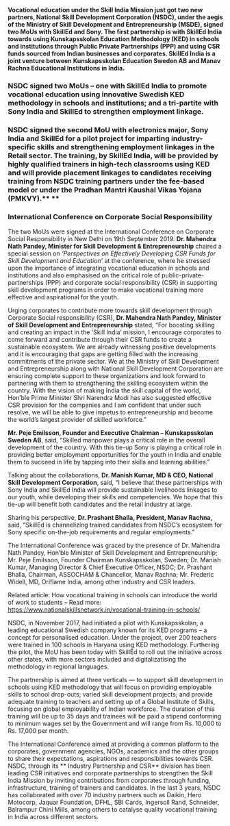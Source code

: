 **Vocational education under the Skill India Mission just got two new partners, National Skill Development Corporation (NSDC), under the aegis of the Ministry of Skill Development and Entrepreneurship (MSDE), signed two MoUs with SkillEd and Sony. The first partnership is with SkillEd India towards using Kunskapsskolan Education Methodology (KED) in schools and institutions through Public Private Partnerships (PPP) and using CSR funds sourced from Indian businesses and corporates. SkillEd India is a joint venture between Kunskapsskolan Education Sweden AB and Manav Rachna Educational Institutions in India.**

### NSDC signed two MoUs – one with SkillEd India to promote vocational education using innovative Swedish KED methodology in schools and institutions; and a tri-partite with Sony India and SkillEd to strengthen employment linkage.

### NSDC signed the second MoU with electronics major, Sony India and SkillEd for a pilot project for imparting industry-specific skills and strengthening employment linkages in the Retail sector. The training, by SkillEd India, will be provided by highly qualified trainers in high-tech classrooms using KED and will provide placement linkages to candidates receiving training from NSDC training partners under the fee-based model or under the Pradhan Mantri Kaushal Vikas Yojana (PMKVY).** **

### International Conference on Corporate Social Responsibility

The two MoUs were signed at the International Conference on Corporate Social Responsibility in New Delhi on 19th September 2019. **Dr. Mahendra Nath Pandey, Minister for Skill Development & Entrepreneurship** chaired a special session on *‘Perspectives on Effectively Developing CSR Funds for Skill Development and Education’* at the conference, where he stressed upon the importance of integrating vocational education in schools and institutions and also emphasised on the critical role of public-private-partnerships (PPP) and corporate social responsibility (CSR) in supporting skill development programs in order to make vocational training more effective and aspirational for the youth.

Urging corporates to contribute more towards skill development through Corporate Social responsibility (CSR), **Dr. Mahendra Nath Pandey, Minister of Skill Development and Entrepreneurship** stated, “For boosting skilling and creating an impact in the ‘Skill India’ mission, I encourage corporates to come forward and contribute through their CSR funds to create a sustainable ecosystem. We are already witnessing positive developments and it is encouraging that gaps are getting filled with the increasing commitments of the private sector. We at the Ministry of Skill Development and Entrepreneurship along with National Skill Development Corporation are ensuring complete support to these organizations and look forward to partnering with them to strengthening the skilling ecosystem within the country. With the vision of making India the skill capital of the world, Hon’ble Prime Minister Shri Narendra Modi has also suggested effective CSR provision for the companies and I am confident that under such resolve, we will be able to give impetus to entrepreneurship and become the world’s largest provider of skilled workforce.”

**Mr. Peje Emilsson, Founder and Executive Chairman – Kunskapsskolan Sweden AB**, said, “Skilled manpower plays a critical role in the overall development of the country. With this tie-up Sony is playing a critical role in providing better employment opportunities for the youth in India and enable them to succeed in life by tapping into their skills and learning abilities.”

Talking about the collaborations, **Dr. Manish Kumar, MD & CEO, National Skill Development Corporation**, said, “I believe that these partnerships with Sony India and SkillEd India will provide sustainable livelihoods linkages to our youth, while developing their skills and competencies. We hope that this tie-up will benefit both candidates and the retail industry at large.

Sharing his perspective, **Dr. Prashant Bhalla, President, Manav Rachna,** said, “SkillEd is channelizing trained candidates from NSDC’s ecosystem for Sony specific on-the-job requirements and regular employments.”

The International Conference was graced by the presence of Dr. Mahendra Nath Pandey, Hon’ble Minister of Skill Development and Entrepreneurship; Mr. Peje Emilsson, Founder Chairman Kunskapsskolan, Sweden; Dr. Manish Kumar, Managing Director & Chief Executive Officer, NSDC; Dr. Prashant Bhalla, Chairman, ASSOCHAM & Chancellor, Manav Rachna; Mr. Frederic Widell, MD, Oriflame India, among other industry and CSR leaders.


Related article: How vocational training in schools can introduce the world of work to students – Read more: https://www.nationalskillsnetwork.in/vocational-training-in-schools/

NSDC, in November 2017, had initiated a pilot with Kunskapsskolan, a leading educational Swedish company known for its KED programs – a concept for personalised education. Under the project, over 200 teachers were trained in 100 schools in Haryana using KED methodology. Furthering the pilot, the MoU has been today with SkillEd to roll out the initiative across other states, with more sectors included and digitalizatising the methodology in regional languages.

The partnership is aimed at three verticals — to support skill development in schools using KED methodology that will focus on providing employable skills to school drop-outs; varied skill development projects; and provide adequate training to teachers and setting up of a Global Institute of Skills, focusing on global employability of Indian workforce. The duration of this training will be up to 35 days and trainees will be paid a stipend conforming to minimum wages set by the Government and will range from Rs. 10,000 to Rs. 17,000 per month.

The International Conference aimed at providing a common platform to the corporates, government agencies, NGOs, academics and the other groups to share their expectations, aspirations and responsibilities towards CSR. NSDC, through its ** Industry Partnership and CSR** division has been leading CSR initiatives and corporate partnerships to strengthen the Skill India Mission by inviting contributions from corporates through funding, infrastructure, training of trainers and candidates. In the last 3 years, NSDC has collaborated with over 70 industry partners such as Daikin, Hero Motocorp, Jaquar Foundation, DFHL, SBI Cards, Ingersoll Rand, Schneider, Balrampur Chini Mills, among others to catalyse quality vocational training in India across different sectors.
